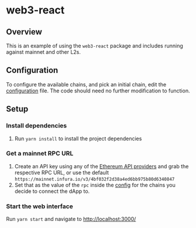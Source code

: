 # web3-react

## Overview

This is an example of using the `web3-react` package and includes running against mainnet and other L2s.

## Configuration

To configure the available chains, and pick an initial chain, edit the [configuration](./src/config.ts) file. The code should need no further modification to function.

## Setup

### Install dependencies

1. Run `yarn install` to install the project dependencies

### Get a mainnet RPC URL

1. Create an API key using any of the [Ethereum API providers](https://docs.ethers.io/v5/api/providers/) and grab the respective RPC URL, or use the default `https://mainnet.infura.io/v3/4bf032f2d38a4ed6bb975b80d6340847`
2. Set that as the value of the `rpc` inside the [config](./src/config.ts) for the chains you decide to connect the dApp to.

### Start the web interface

Run `yarn start` and navigate to [http://localhost:3000/](http://localhost:3000/)
